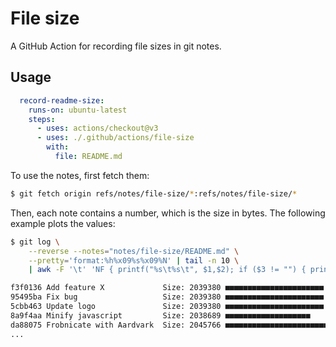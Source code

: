 # File size

A GitHub Action for recording file sizes in git notes.

## Usage

``` yaml
  record-readme-size:
    runs-on: ubuntu-latest
    steps:
      - uses: actions/checkout@v3
      - uses: ./.github/actions/file-size
        with:
          file: README.md
```

To use the notes, first fetch them:

``` bash
$ git fetch origin refs/notes/file-size/*:refs/notes/file-size/*
```

Then, each note contains a number, which is the size in bytes. The following example plots the values:

``` bash
$ git log \
    --reverse --notes="notes/file-size/README.md" \
    --pretty='format:%h%x09%s%x09%N' | tail -n 10 \
    | awk -F '\t' 'NF { printf("%s\t%s\t", $1,$2); if ($3 != "") { printf("Size: %s ", $3); i = 0; while (i++ < ($3 - 2035000) / 200) printf "■" }; print "" }'

f3f0136 Add feature X             Size: 2039380 ■■■■■■■■■■■■■■■■■■■■■■
95495ba Fix bug                   Size: 2039380 ■■■■■■■■■■■■■■■■■■■■■■
5cbb463 Update logo               Size: 2039380 ■■■■■■■■■■■■■■■■■■■■■■
8a9f4aa Minify javascript         Size: 2038689 ■■■■■■■■■■■■■■■■■■■
da88075 Frobnicate with Aardvark  Size: 2045766 ■■■■■■■■■■■■■■■■■■■■■■■■■■■■■■■■■■■■■■■■■■■■■■■■■■■■■■
...
```
